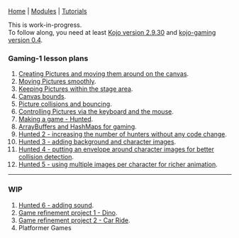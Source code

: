 <div class="nav">
  <a href="../../index.html">Home</a> | <a href="/modules/modules-index.html">Modules</a> | <a href="../../tutorials-index.html">Tutorials</a>
</div>

This is work-in-progress.  
To follow along, you need at least [Kojo version 2.9.30](https://github.com/litan/kojo/releases/tag/2.9.30_pre) and [kojo-gaming version 0.4](https://github.com/litan/kojo-gaming/releases/tag/v0.4.0_rc).

### Gaming-1 lesson plans

1. [Creating Pictures and moving them around on the canvas](creating-moving-pictures.html).
1. [Moving Pictures smoothly](moving-pictures-smoothly.html).
1. [Keeping Pictures within the stage area](keeping-pictures-instage.html).
1. [Canvas bounds](canvas-bounds.html).
1. [Picture collisions and bouncing](pic-collisions-bouncing.html).
1. [Controlling Pictures via the keyboard and the mouse](pic-events.html).
1. [Making a game - Hunted](hunted.html).
1. [ArrayBuffers and HashMaps for gaming](abuffer-hmap.html).
1. [Hunted 2 - increasing the number of hunters without any code change](hunted2.html).
1. [Hunted 3 - adding background and character images](hunted3.html).
1. [Hunted 4 - putting an envelope around character images for better collision detection](hunted4.html).
1. [Hunted 5 - using multiple images per character for richer animation](hunted5.html).

---

### WIP

1. [Hunted 6 - adding sound](hunted6.html).
1. [Game refinement project 1 - Dino](dino.html).
1. [Game refinement project 2 - Car Ride](car-ride.html).
1. Platformer Games
